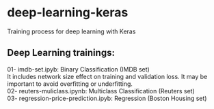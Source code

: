 # deep-learning-keras
Training process for deep learning with Keras

Deep Learning trainings:
-------------------------
01- imdb-set.ipyb: Binary Classification (IMDB set)  
    It includes network size effect on training and validation loss. It may be important to avoid overfitting or underfitting.  
02- reuters-muliclass.ipynb: Multiclass Classification (Reuters set)  
03- regression-price-prediction.ipyb: Regression (Boston Housing set)  

